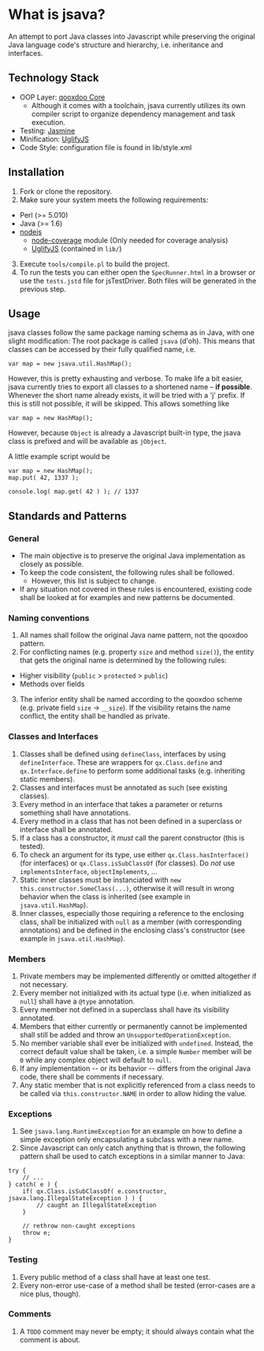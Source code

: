 What is jsava?
==============

An attempt to port Java classes into Javascript while preserving the original Java language code's structure and
hierarchy, i.e. inheritance and interfaces.


Technology Stack
----------------

* OOP Layer: [qooxdoo Core](http://qooxdoo.org/)
  * Although it comes with a toolchain, jsava currently utilizes its own compiler script to organize dependency management
  and task execution.
* Testing: [Jasmine](http://pivotal.github.io/jasmine/)
* Minification: [UglifyJS](https://github.com/mishoo/UglifyJS)
* Code Style: configuration file is found in lib/style.xml


Installation
------------

1. Fork or clone the repository.
2. Make sure your system meets the following requirements:
  * Perl (>= 5.010)
  * Java (>= 1.6)
  * [nodejs](http://nodejs.org/)
    * [node-coverage](https://github.com/piuccio/node-coverage) module (Only needed for coverage analysis)
    * [UglifyJS](https://github.com/mishoo/UglifyJS) (contained in `lib/`)
3. Execute `tools/compile.pl` to build the project.
4. To run the tests you can either open the `SpecRunner.html` in a browser or use the `tests.jstd` file for jsTestDriver.
Both files will be generated in the previous step.


Usage
-----

jsava classes follow the same package naming schema as in Java, with one slight modification: The root package is called
`jsava` (d'oh). This means that classes can be accessed by their fully qualified name, i.e.

    var map = new jsava.util.HashMap();

However, this is pretty exhausting and verbose. To make life a bit easier, jsava currently tries to export all classes
to a shortened name – **if possible**. Whenever the short name already exists, it will be tried with a 'j' prefix. If
this is still not possible, it will be skipped. This allows something like

    var map = new HashMap();

However, because `Object` is already a Javascript built-in type, the jsava class is prefixed and will be available as
`jObject`.

A little example script would be

    var map = new HashMap();
    map.put( 42, 1337 );

    console.log( map.get( 42 ) ); // 1337


Standards and Patterns
----------------------

### General

* The main objective is to preserve the original Java implementation as closely as possible.
* To keep the code consistent, the following rules shall be followed.
  * However, this list is subject to change.
* If any situation not covered in these rules is encountered, existing code shall be looked at for examples and new
patterns be documented.

### Naming conventions

1. All names shall follow the original Java name pattern, not the qooxdoo pattern.
2. For conflicting names (e.g. property `size` and method `size()`), the entity that gets the original name is determined by
the following rules:
  * Higher visibility (`public` > `protected` > `public`)
  * Methods over fields
3. The inferior entity shall be named according to the qooxdoo scheme (e.g. private field `size` -> `__size`). If the
visibility retains the name conflict, the entity shall be handled as private.

### Classes and Interfaces

1. Classes shall be defined using `defineClass`, interfaces by using `defineInterface`. These are wrappers for `qx.Class.define`
and `qx.Interface.define` to perform some additional tasks (e.g. inheriting static members).
2. Classes and interfaces must be annotated as such (see existing classes).
3. Every method in an interface that takes a parameter or returns something shall have annotations.
4. Every method in a class that has not been defined in a superclass or interface shall be annotated.
5. If a class has a constructor, it *must* call the parent constructor (this is tested).
6. To check an argument for its type, use either `qx.Class.hasInterface()` (for interfaces) or `qx.Class.isSubClassOf`
(for classes). Do *not* use `implementsInterface`, `objectImplements`, …
7. Static inner classes must be instanciated with `new this.constructor.SomeClass(...)`, otherwise
it will result in wrong behavior when the class is inherited (see example in `jsava.util.HashMap`).
8. Inner classes, especially those requiring a reference to the enclosing class, shall be initialized with `null` as a
member (with corresponding annotations) and be defined in the enclosing class's constructor (see example in `jsava.util.HashMap`).

### Members

1. Private members may be implemented differently or omitted altogether if not necessary.
2. Every member not initialized with its actual type (i.e. when initialized as `null`) shall have a `@type` annotation.
3. Every member not defined in a superclass shall have its visibility annotated.
4. Members that either currently or permanently cannot be implemented shall still be added and throw an
`UnsupportedOperationException`.
5. No member variable shall ever be initialized with `undefined`. Instead, the correct default value shall be taken, i.e.
a simple `Number` member will be `0` while any complex object will default to `null`.
6. If any implementation -- or its behavior -- differs from the original Java code, there shall be comments if necessary.
7. Any static member that is not explicitly referenced from a class needs to be called via `this.constructor.NAME` in order
to allow hiding the value.

### Exceptions

1. See `jsava.lang.RuntimeException` for an example on how to define a simple exception only encapsulating a subclass
with a new name.
2. Since Javascript can only catch anything that is thrown, the following pattern shall be used to catch exceptions
in a similar manner to Java:

```
try {
    // ...
} catch( e ) {
    if( qx.Class.isSubClassOf( e.constructor, jsava.lang.IllegalStateException ) ) {
        // caught an IllegalStateException
    }

    // rethrow non-caught exceptions
    throw e;
}
```

### Testing

1. Every public method of a class shall have at least one test.
2. Every non-error use-case of a method shall be tested (error-cases are a nice plus, though).

### Comments

1. A `TODO` comment may never be empty; it should always contain what the comment is about.